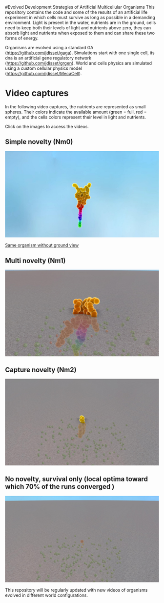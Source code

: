 #Evolved Development Strategies of Artificial Multicellular Organisms
This repository contains the code and some of the results of an artificial life experiment in which cells must survive as long as possible in a demanding environment.
Light is present in the water, nutrients are in the ground, cells need to keep both their levels of light and nutrients above zero, they can absorb light and nutrients when exposed to them and can share these two forms of energy. 

Organisms are evolved using a standard GA (https://github.com/jdisset/gaga). Simulations start with one single cell, its dna is an artificial gene regulatory network (https://github.com/jdisset/grgen). World and cells physics are simulated using a custom cellular physics model (https://github.com/jdisset/MecaCell).

# Video captures
In the following video captures, the nutrients are represented as small spheres. Their colors indicate the available amount (green = full, red = empty), and the cells colors represent their level in light and nutrients.

Click on the images to access the videos.

## Simple novelty (Nm0)
[![Surv Only](https://raw.githubusercontent.com/jdisset/seacells/master/images/novsurv5.jpg)](https://vimeo.com/157664099)

[Same organism without ground view](https://vimeo.com/157666837)
## Multi novelty (Nm1)
[![Surv Only](https://raw.githubusercontent.com/jdisset/seacells/master/images/multinov.jpg)](https://vimeo.com/157664106)
## Capture novelty (Nm2)
[![Surv Only](https://raw.githubusercontent.com/jdisset/seacells/master/images/novcapture.jpg)](https://vimeo.com/157666811)
## No novelty, survival only (local optima toward which 70% of the runs converged )
[![Surv Only](https://raw.githubusercontent.com/jdisset/seacells/master/images/survonly.jpg)](https://vimeo.com/157664875)

This repository will be regularly updated with new videos of organisms evolved in different world configurations.


